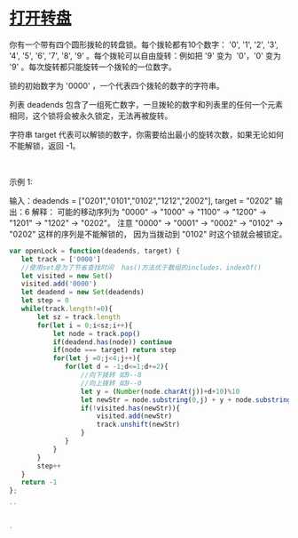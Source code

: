 # [打开转盘](https://leetcode-cn.com/problems/open-the-lock/)

你有一个带有四个圆形拨轮的转盘锁。每个拨轮都有10个数字： '0', '1', '2', '3', '4', '5', '6', '7', '8', '9' 。每个拨轮可以自由旋转：例如把 '9' 变为  '0'，'0' 变为 '9' 。每次旋转都只能旋转一个拨轮的一位数字。

锁的初始数字为 '0000' ，一个代表四个拨轮的数字的字符串。

列表 deadends 包含了一组死亡数字，一旦拨轮的数字和列表里的任何一个元素相同，这个锁将会被永久锁定，无法再被旋转。

字符串 target 代表可以解锁的数字，你需要给出最小的旋转次数，如果无论如何不能解锁，返回 -1。

 

示例 1:

输入：deadends = ["0201","0101","0102","1212","2002"], target = "0202"
输出：6
解释：
可能的移动序列为 "0000" -> "1000" -> "1100" -> "1200" -> "1201" -> "1202" -> "0202"。
注意 "0000" -> "0001" -> "0002" -> "0102" -> "0202" 这样的序列是不能解锁的，
因为当拨动到 "0102" 时这个锁就会被锁定。

```js
var openLock = function(deadends, target) {
   let track = ['0000']
   //使用set是为了节省查找时间  has()方法优于数组的includes、indexOf()
   let visited = new Set()
   visited.add('0000')
   let deadend = new Set(deadends)
   let step = 0
   while(track.length!=0){
       let sz = track.length
       for(let i = 0;i<sz;i++){
           let node = track.pop()
           if(deadend.has(node)) continue
           if(node === target) return step
           for(let j =0;j<4;j++){
              for(let d = -1;d<=1;d+=2){
                  //向下拨转 如9--8
                  //向上拨转 如9--0
                  let y = (Number(node.charAt(j))+d+10)%10
                  let newStr = node.substring(0,j) + y + node.substring(j+1)
                  if(!visited.has(newStr)){
                      visited.add(newStr)
                      track.unshift(newStr)
                  }
              }
           }
       }
       step++
   }
   return -1
};

``


`